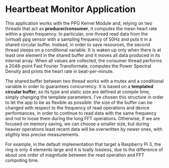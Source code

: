 # Heartbeat Monitor Application

This application works with the PPG Kernel Module and, relying on two threads that act as **producer/consumer**, it computes the mean heart rate within a given frequency. In particular, one thread read data from the (virtual) ppg sensor with a sampling frequency of 50Hz and puts it in a shared circular buffer. Instead, in order to save resources, the second thread sleeps on a conditional variable. It is waken up only when there is at least one element in the shared buffer and it moves all data produced in its internal array. When all values are collected, the consumer thread performs a 2048-point Fast Fourier Transformate, computes the Power Spectral Density and prints the heart rate in beat-per-minute.

The shared buffer between two thread works with a mutex and a conditional variable in order to guarantees concurrency. It is based on a **templated circular buffer**, so its type and static size are defined at compile time, simply changing the template parameters. I've chosen this structure in order to let the app to be as flexible as possible: the size of the buffer can be changed with respect to the frequency of read operations and device performances, in order to continue to read data with the same frequency and not to loose them during the long FFT operations. Otherwise, if we are focused on memory saving, we can choose a smaller size, but during heavier operations least recent data will be overwritten by newer ones, with sligthly less precise measurements.

For example, in the default implementation that target a Raspberry Pi 3, the ring is only 4 elements large and it is toally lossless, due to the difference of about one order of magnitude between the read operation and FFT computing time.
